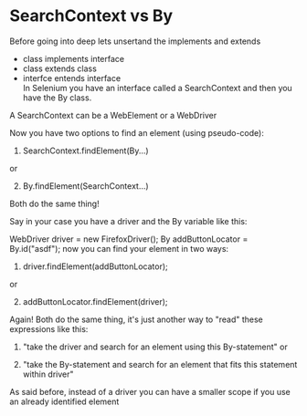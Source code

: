 # SearchContext vs By
Before going into deep lets unsertand the implements and extends
- class implements interface
- class extends class
- interfce entends interface <br>
In Selenium you have an interface called a SearchContext and then you have the By class.

A SearchContext can be a WebElement or a WebDriver

Now you have two options to find an element (using pseudo-code):

1) SearchContext.findElement(By...)

or

2) By.findElement(SearchContext...)

Both do the same thing!

Say in your case you have a driver and the By variable like this:

WebDriver driver = new FirefoxDriver();
By addButtonLocator = By.id("asdf");
now you can find your element in two ways:

1) driver.findElement(addButtonLocator);

or

2) addButtonLocator.findElement(driver);

Again! Both do the same thing, it's just another way to "read" these expressions like this:

1) "take the driver and search for an element using this By-statement"
or

2) "take the By-statement and search for an element that fits this statement within driver"


As said before, instead of a driver you can have a smaller scope if you use an already identified element
